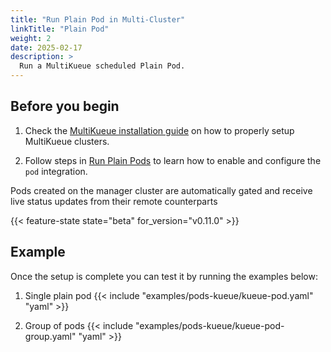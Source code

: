 ```yaml
---
title: "Run Plain Pod in Multi-Cluster"
linkTitle: "Plain Pod"
weight: 2
date: 2025-02-17
description: >
  Run a MultiKueue scheduled Plain Pod.
---
```


## Before you begin

1. Check the [MultiKueue installation guide](/docs/tasks/manage/setup_multikueue) on how to properly setup MultiKueue clusters.

2. Follow steps in [Run Plain Pods](/docs/tasks/run/plain_pods/#before-you-begin)
to learn how to enable and configure the `pod` integration.

Pods created on the manager cluster are automatically gated and receive live status updates from their remote counterparts

{{< feature-state state="beta" for_version="v0.11.0" >}}

## Example

Once the setup is complete you can test it by running the examples below:

1. Single plain pod
{{< include "examples/pods-kueue/kueue-pod.yaml" "yaml" >}}

2. Group of pods
{{< include "examples/pods-kueue/kueue-pod-group.yaml" "yaml" >}}